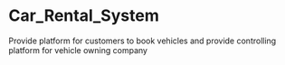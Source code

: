 # Car_Rental_System
Provide platform for customers to book vehicles and provide controlling platform for vehicle owning company 
